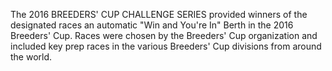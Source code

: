 The 2016 BREEDERS' CUP CHALLENGE SERIES provided winners of the designated races an automatic "Win and You're In" Berth in the 2016 Breeders' Cup. Races were chosen by the Breeders' Cup organization and included key prep races in the various Breeders' Cup divisions from around the world.
